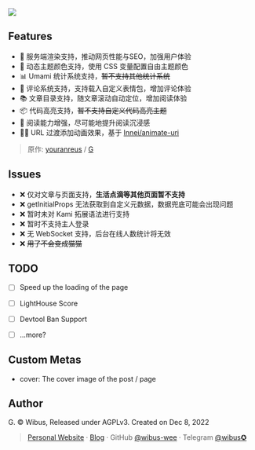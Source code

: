 <img src="https://repository-images.githubusercontent.com/575696353/17bfa877-18b2-4bef-9df0-092ce0f7dec1" />

## Features

- 🔭 服务端渲染支持，推动网页性能与SEO，加强用户体验
- 🌈 动态主题颜色支持，使用 CSS 变量配置自由主题颜色
- 📊 Umami 统计系统支持，~~暂不支持其他统计系统~~
- 📝 评论系统支持，支持载入自定义表情包，增加评论体验
- 📚 文章目录支持，随文章滚动自动定位，增加阅读体验
- 📦 代码高亮支持，~~暂不支持自定义代码高亮主题~~
- 📖 阅读能力增强，尽可能地提升阅读沉浸感
- 🔨👴 URL 过渡添加动画效果，基于 [Innei/animate-uri](https://github.com/Innei/animate-uri)

> 原作: [youranreus](https://github.com/youranreus) / [G](https://github.com/youranreus/G)

## Issues

- ❌ 仅对文章与页面支持，**生活点滴等其他页面暂不支持**
- ❌ getInitialProps 无法获取到自定义元数据，数据兜底可能会出现问题
- ❌ 暂时未对 Kami 拓展语法进行支持
- ❌ 暂时不支持主人登录
- ❌ 无 WebSocket 支持，后台在线人数统计将无效
- ❌ ~~用了不会变成猫猫~~

## TODO

- [ ] Speed up the loading of the page
- [ ] LightHouse Score
- [ ] Devtool Ban Support
- [ ] ...more?


## Custom Metas

- cover: The cover image of the post / page

## Author

G. © Wibus, Released under AGPLv3. Created on Dec 8, 2022

> [Personal Website](http://iucky.cn/) · [Blog](https://blog.iucky.cn/) · GitHub [@wibus-wee](https://github.com/wibus-wee/) · Telegram [@wibus✪](https://t.me/wibus_wee)
